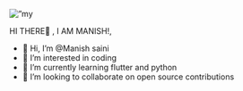 <!--![void programmer (1)](https://user-images.githubusercontent.com/58516376/151172600-a606d8ef-1710-4886-95b0-d28c5d22e804.png) --->
<p align=”center”>
<img width=”200" height=”200" src=”![void programmer (1)](https://user-images.githubusercontent.com/58516376/151172600-a606d8ef-1710-4886-95b0-d28c5d22e804.png)" alt=”my banner”>
</p>
HI THERE👋 , I AM MANISH!,


- 👋 Hi, I’m @Manish saini
- 👀 I’m interested in coding
- 🌱 I’m currently learning flutter and python
- 💞️ I’m looking to collaborate on open source contributions 
<!--- - 📫 How to reach me ... --->

<!---
i don't know is a ✨ special ✨ repository because its `README.md` (this file) appears on your GitHub profile.
You can click the Preview link to take a look at your changes.
--->
